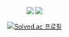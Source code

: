 <meta charset="UTF-8">

<div align="center">

<a href="https://music.apple.com/profile/dnflotjstbwtrr_" target="_blank"><img src="https://img.shields.io/badge/Music-FA243C?style=for-the-badge&logo=Apple&logoColor=white"/></a>
<a href="https://www.instagram.com/rslwruu" target="_blank"><img src="https://img.shields.io/badge/Instagram-%23E4405F.svg?style=for-the-badge&logo=Instagram&logoColor=white"/></a>

[![Solved.ac
프로필](http://mazassumnida.wtf/api/generate_badge?boj=dlwhdqh)](https://solved.ac/dlwhdqh)
</div>
